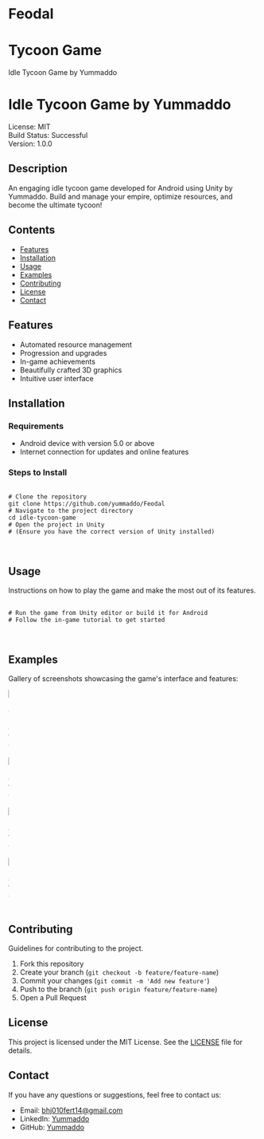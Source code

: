 
# Feodal
Tycoon Game
=======
<!DOCTYPE html>
<html lang="en">
<head>
    <meta charset="UTF-8">
    <meta name="viewport" content="width=device-width, initial-scale=1.0">
    Idle Tycoon Game by Yummaddo
</head>
<body>
    <h1>Idle Tycoon Game by Yummaddo</h1>
    <div class="badge">License: MIT</div>
    <div class="badge">Build Status: Successful</div>
    <div class="badge">Version: 1.0.0</div>
    <h2>Description</h2>
    <p>An engaging idle tycoon game developed for Android using Unity by Yummaddo. Build and manage your empire, optimize resources, and become the ultimate tycoon!</p>
    <h2>Contents</h2>
    <ul>
        <li><a href="#features">Features</a></li>
        <li><a href="#installation">Installation</a></li>
        <li><a href="#usage">Usage</a></li>
        <li><a href="#examples">Examples</a></li>
        <li><a href="#contributing">Contributing</a></li>
        <li><a href="#license">License</a></li>
        <li><a href="#contact">Contact</a></li>
    </ul>
    <h2 id="features">Features</h2>
    <ul>
        <li>Automated resource management</li>
        <li>Progression and upgrades</li>
        <li>In-game achievements</li>
        <li>Beautifully crafted 3D graphics</li>
        <li>Intuitive user interface</li>
    </ul>
    <h2 id="installation">Installation</h2>
    <h3>Requirements</h3>
    <ul>
        <li>Android device with version 5.0 or above</li>
        <li>Internet connection for updates and online features</li>
    </ul>
    <h3>Steps to Install</h3>
    <pre>
        <code>
# Clone the repository
git clone https://github.com/yummaddo/Feodal
# Navigate to the project directory
cd idle-tycoon-game
# Open the project in Unity
# (Ensure you have the correct version of Unity installed)
        </code>
    </pre>
    <h2 id="usage">Usage</h2>
    <p>Instructions on how to play the game and make the most out of its features.</p>
    <pre>
        <code>
# Run the game from Unity editor or build it for Android
# Follow the in-game tutorial to get started
        </code>
    </pre>
    <h2 id="examples">Examples</h2>
    <p>Gallery of screenshots showcasing the game's interface and features:</p>
    <div class="comparison-container"style="max-width: 0.45; height: auto;">
        <img src="Doc/1.png" alt="no batch" style="display: flex; justify-content: space-between; align-items: center;">
        <img src="Doc/3.png" alt="batch" style="display: flex; justify-content: space-between; align-items: center;">
        <img src="Doc/4.png" alt="batch" style="display: flex; justify-content: space-between; align-items: center;">
        <img src="Doc/5.png" alt="batch" style="display: flex; justify-content: space-between; align-items: center;">
    </div>
    <h2 id="contributing">Contributing</h2>
    <p>Guidelines for contributing to the project.</p>
    <ol>
        <li>Fork this repository</li>
        <li>Create your branch (<code>git checkout -b feature/feature-name</code>)</li>
        <li>Commit your changes (<code>git commit -m 'Add new feature'</code>)</li>
        <li>Push to the branch (<code>git push origin feature/feature-name</code>)</li>
        <li>Open a Pull Request</li>
    </ol>
    <h2 id="license">License</h2>
    <p>This project is licensed under the MIT License. See the <a href="LICENSE">LICENSE</a> file for details.</p>
    <h2 id="contact">Contact</h2>
    <p>If you have any questions or suggestions, feel free to contact us:</p>
    <ul>
        <li>Email: <a href="mailto:bhj010fert14@gmail.com">bhj010fert14@gmail.com</a></li>
        <li>LinkedIn: <a href="www.linkedin.com/in/voytusik-ivan-609aaa281">Yummaddo</a></li>
        <li>GitHub: <a href="https://github.com/yummaddo">Yummaddo</a></li>
    </ul>
</body>
</html>
